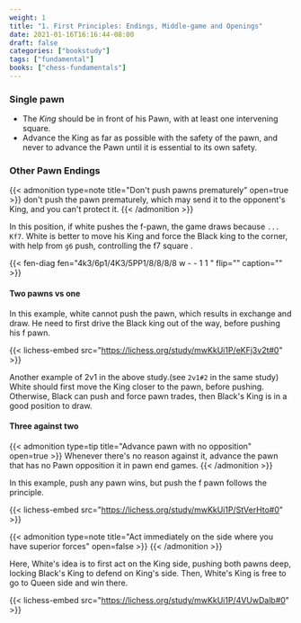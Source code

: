```yaml
---
weight: 1
title: "1. First Principles: Endings, Middle-game and Openings"
date: 2021-01-16T16:16:44-08:00
draft: false
categories: ["bookstudy"]
tags: ["fundamental"]
books: ["chess-fundamentals"]
---
```

### Single pawn

* The _King_ should be in front of his Pawn, with at least one intervening square.
* Advance the King as far as possible with the safety of the pawn, and never to advance the Pawn until it is essential to its own safety.

### Other Pawn Endings

{{< admonition type=note title="Don't push pawns prematurely" open=true >}}
don't push the pawn prematurely, which may send it to the opponent's King, and you can't protect it.
{{< /admonition >}}

In this position, if white pushes the f-pawn, the game draws because `... Kf7`. White is better to move his King and force the Black king to the corner, with help from `g6` push, controlling the f7 square .

{{< fen-diag fen="4k3/6p1/4K3/5PP1/8/8/8/8 w - - 1 1 " flip="" caption="" >}}

#### Two pawns vs one

In this example, white cannot push the pawn, which results in exchange and draw. He need to first drive the Black king out of the way, before pushing his f pawn.

{{< lichess-embed src="https://lichess.org/study/mwKkUi1P/eKFj3v2t#0" >}}

Another example of 2v1 in the above study.(see `2v1#2` in the same study) White should first move the King closer to the pawn, before pushing. Otherwise, Black can push and force pawn trades, then Black's King is in a good position to draw.


#### Three against two

{{< admonition type=tip title="Advance pawn with no opposition" open=true >}}
Whenever there's no reason against it, advance the pawn that has no Pawn opposition it in pawn end games.
{{< /admonition >}}

In this example, push any pawn wins, but push the f pawn follows the principle.

{{< lichess-embed src="https://lichess.org/study/mwKkUi1P/StVerHto#0" >}}


{{< admonition type=note title="Act immediately on the side where you have superior forces" open=false >}}
{{< /admonition >}}

Here, White's idea is to first act on the King side, pushing both pawns deep, locking Black's King to defend on King's side. Then, White's King is free to go to Queen side and win there. 

{{< lichess-embed src="https://lichess.org/study/mwKkUi1P/4VUwDalb#0" >}}
